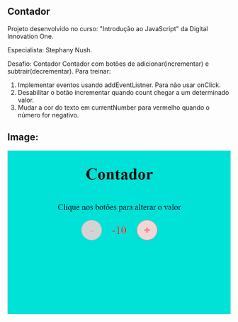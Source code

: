 ## Contador

Projeto desenvolvido no curso: "Introdução ao JavaScript" da Digital Innovation One. 

Especialista: Stephany Nush.



Desafio: Contador
Contador com botões de adicionar(incrementar) e subtrair(decrementar). 
Para treinar:

1) Implementar eventos usando addEventListner. Para não usar onClick.
2) Desabilitar o botão incrementar quando count chegar a um determinado valor.
3) Mudar a cor do texto em currentNumber para vermelho quando o número for negativo.



## Image: 



<img src=".\assets\img\contador.png"  />